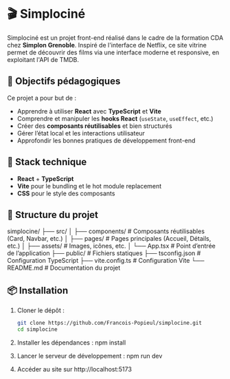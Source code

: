 # 🎬 Simplociné

Simplociné est un projet front-end réalisé dans le cadre de la formation CDA chez **Simplon Grenoble**. Inspiré de l'interface de Netflix, ce site vitrine permet de découvrir des films via une interface moderne et responsive, en exploitant l'API de TMDB.

## 🚀 Objectifs pédagogiques

Ce projet a pour but de :

- Apprendre à utiliser **React** avec **TypeScript** et **Vite**
- Comprendre et manipuler les **hooks React** (`useState`, `useEffect`, etc.)
- Créer des **composants réutilisables** et bien structurés
- Gérer l’état local et les interactions utilisateur
- Approfondir les bonnes pratiques de développement front-end

## 🧰 Stack technique

- **React** + **TypeScript**
- **Vite** pour le bundling et le hot module replacement
- **CSS** pour le style des composants

## 📁 Structure du projet

simplocine/ ├── src/ │ ├── components/ # Composants réutilisables (Card, Navbar, etc.) │ ├── pages/ # Pages principales (Accueil, Détails, etc.) │ ├── assets/ # Images, icônes, etc. │ └── App.tsx # Point d’entrée de l’application ├── public/ # Fichiers statiques ├── tsconfig.json # Configuration TypeScript ├── vite.config.ts # Configuration Vite └── README.md # Documentation du projet

## 📦 Installation

1. Cloner le dépôt :

    ```bash
    git clone https://github.com/Francois-Popieul/simplocine.git
    cd simplocine
    ```
2. Installer les dépendances :
    npm install

3. Lancer le serveur de développement :
    npm run dev

4. Accéder au site sur http://localhost:5173